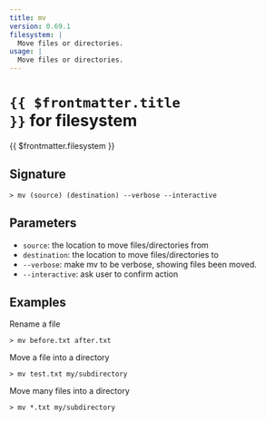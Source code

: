 ```yaml
---
title: mv
version: 0.69.1
filesystem: |
  Move files or directories.
usage: |
  Move files or directories.
---
```


# <code>{{ $frontmatter.title }}</code> for filesystem

<div style='white-space: pre-wrap;margin-top: 10px'>{{ $frontmatter.filesystem }}</div>

## Signature

```> mv (source) (destination) --verbose --interactive```

## Parameters

 -  `source`: the location to move files/directories from
 -  `destination`: the location to move files/directories to
 -  `--verbose`: make mv to be verbose, showing files been moved.
 -  `--interactive`: ask user to confirm action

## Examples

Rename a file
```shell
> mv before.txt after.txt
```

Move a file into a directory
```shell
> mv test.txt my/subdirectory
```

Move many files into a directory
```shell
> mv *.txt my/subdirectory
```
